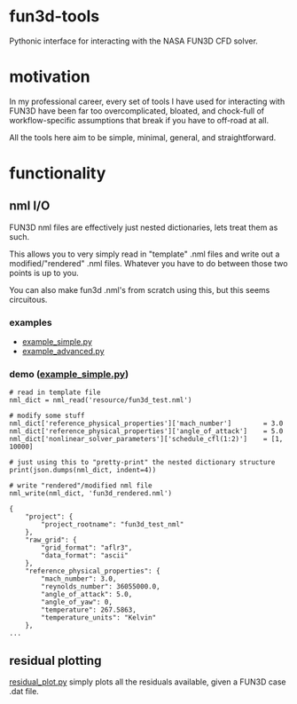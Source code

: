 # fun3d-tools
Pythonic interface for interacting with the NASA FUN3D CFD solver.

# motivation
In my professional career, every set of tools I have used for interacting with FUN3D have been far too overcomplicated, bloated, and chock-full of workflow-specific assumptions that break if you have to off-road at all.

All the tools here aim to be simple, minimal, general, and straightforward. 

# functionality

## nml I/O
FUN3D nml files are effectively just nested dictionaries, lets treat them as such.

This allows you to very simply read in "template" .nml files and write out a modified/"rendered" .nml files. Whatever you have to do between those two points is up to you.

You can also make fun3d .nml's from scratch using this, but this seems circuitous. 

### examples
- [example_simple.py](https://github.com/elliottmckee/fun3d-tools/blob/main/example_simple.py)
- [example_advanced.py](https://github.com/elliottmckee/fun3d-tools/blob/main/example_advanced.py)

### demo ([example_simple.py](https://github.com/elliottmckee/fun3d-tools/blob/main/example_simple.py))
```
# read in template file
nml_dict = nml_read('resource/fun3d_test.nml')

# modify some stuff
nml_dict['reference_physical_properties']['mach_number']        = 3.0
nml_dict['reference_physical_properties']['angle_of_attack']    = 5.0
nml_dict['nonlinear_solver_parameters']['schedule_cfl(1:2)']    = [1, 10000]

# just using this to "pretty-print" the nested dictionary structure
print(json.dumps(nml_dict, indent=4))

# write "rendered"/modified nml file
nml_write(nml_dict, 'fun3d_rendered.nml')
```

```
{
    "project": {
        "project_rootname": "fun3d_test_nml"
    },
    "raw_grid": {
        "grid_format": "aflr3",
        "data_format": "ascii"
    },
    "reference_physical_properties": {
        "mach_number": 3.0,
        "reynolds_number": 36055000.0,
        "angle_of_attack": 5.0,
        "angle_of_yaw": 0,
        "temperature": 267.5863,
        "temperature_units": "Kelvin"
    },
...
```





## residual plotting
[residual_plot.py]([https://github.com/elliottmckee/fun3d-tools/blob/main/example_simple.py](https://github.com/elliottmckee/fun3d-tools/blob/main/residual_plot.py)) simply plots all the residuals available, given a FUN3D case .dat file.

